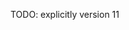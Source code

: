 <!--
Internals of PostgreSQL: https://news.ycombinator.com/item?id=18950460
-->

<!--

https://www.youtube.com/watch?v=BvsZbIP3HXM
https://www.youtube.com/watch?v=xrMbzHdPLKM
https://www.youtube.com/watch?v=feTihjJJs3g
https://www.youtube.com/watch?v=svqQzYFBPIo
https://www.youtube.com/watch?v=Mni_1yTaNbE
https://www.youtube.com/watch?v=02P_09egiVk
https://www.youtube.com/watch?v=zsF1vfHBMBI
https://www.youtube.com/watch?v=xGsyZVOhEh4

-->

<!--
https://www.google.com/search?hl=en&q=vacuum%20in%20memory%20postgers
https://www.google.com/search?hl=en&ei=LOzUXIi5KIiG0wLlppToDQ&q=postgres+hot+update&oq=postgres+hot+update&gs_l=psy-ab.3..0i20i263j0i22i30.818.7855..8015...6.0..0.230.2916.8j14j1......0....1..gws-wiz.......0i71j35i39j0j0i131j0i67j0i22i10i30.45V47yy1hhI
https://www.google.com/search?q=postgres+full+page+writes&hl=en&ei=RuzUXJPaEuqE0wLqm4mwCQ&start=10&sa=N&ved=0ahUKEwiTlY-S_4_iAhVqwlQKHepNApYQ8tMDCHQ&biw=1876&bih=1139
https://www.2ndquadrant.com/en/blog/on-the-impact-of-full-page-writes/
https://www.2ndquadrant.com/en/blog/basics-of-tuning-checkpoints/
https://www.postgresql.org/docs/11/runtime-config-wal.html
https://blog.dbi-services.com/full-page-logging-in-postgres-and-oracle/
https://dba.stackexchange.com/questions/78644/postgresql-how-do-full-page-writes-help-prevent-data-loss
https://paquier.xyz/postgresql-2/postgres-9-5-feature-highlight-compression-fpw-wal/
https://www.xaprb.com/blog/2010/02/08/how-postgresql-protects-against-partial-page-writes-and-data-corruption/
https://www.enterprisedb.com/docs/en/8.4/pg/runtime-config-wal.html
https://www.cybertec-postgresql.com/en/checkpoint-distance-and-amount-of-wal/
https://malisper.me/avoiding-torn-pages/
https://malisper.me/the-file-layout-of-postgres-tables/
https://www.slideshare.net/pgdayasia/postgresql-wal-for-dbas
https://blog.pgaddict.com/posts/postgresql-on-ssd-4kb-or-8kB-pages
https://stackoverflow.com/questions/49625778/how-does-postgres-stores-row-in-page-when-row-size-exceeds-available-free-size
https://postgrespro.com/list/thread-id/1554536
https://news.ycombinator.com/item?id=10622426
http://blog.pgaddict.com/posts/postgresql-on-ssd-4kb-or-8kB-pages
-->

TODO: explicitly version 11
